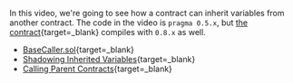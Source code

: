 In this video, we're going to see how a contract can inherit variables from another contract. The code in the video is `pragma 0.5.x`, but [the contract](https://gist.github.com/ConsenSys-Academy/be7dacf4d313ea4c1347638e921541b5){target=\_blank} compiles with `0.8.x` as well.

- [BaseCaller.sol](https://gist.github.com/ConsenSys-Academy/be7dacf4d313ea4c1347638e921541b5){target=\_blank}
- [Shadowing Inherited Variables](https://solidity-by-example.org/shadowing-inherited-state-variables/){target=\_blank}
- [Calling Parent Contracts](https://solidity-by-example.org/super/){target=\_blank}
